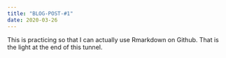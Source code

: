 ```yaml
---
title: "BLOG-POST-#1"
date: 2020-03-26
---
```


This is practicing so that I can actually use Rmarkdown on Github.
That is the light at the end of this tunnel.
